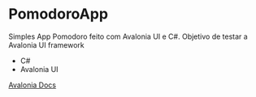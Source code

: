 # PomodoroApp

Simples App Pomodoro feito com Avalonia UI e C#.
Objetivo de testar a Avalonia UI framework

- C#
- Avalonia UI

[Avalonia Docs](https://docs.avaloniaui.net/)
